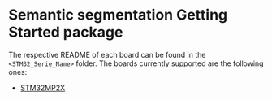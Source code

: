 # __Semantic segmentation Getting Started package__

The respective README of each board can be found in the `<STM32_Serie_Name>` folder. The boards currently supported are the following ones:

- [STM32MP2X](./STM32MP2/README.md)
